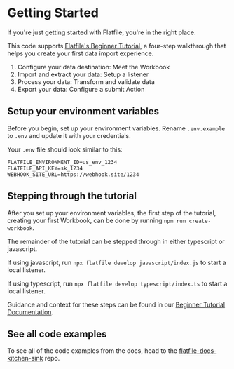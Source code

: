 # Getting Started

If you're just getting started with Flatfile, you're in the right place.

This code supports [Flatfile's Beginner Tutorial](https://flatfile.com/docs/quickstart), a four-step walkthrough that helps you create your first data import experience.

1. Configure your data destination: Meet the Workbook
2. Import and extract your data: Setup a listener
3. Process your data: Transform and validate data
4. Export your data: Configure a submit Action

## Setup your environment variables

Before you begin, set up your environment variables. Rename `.env.example` to `.env` and update it with your credentials.

Your `.env` file should look similar to this:

```
FLATFILE_ENVIRONMENT_ID=us_env_1234
FLATFILE_API_KEY=sk_1234
WEBHOOK_SITE_URL=https://webhook.site/1234
```

## Stepping through the tutorial

After you set up your environment variables, the first step of the tutorial, creating your first Workbook, can be done by running `npm run create-workbook`.

The remainder of the tutorial can be stepped through in either typescript or javascript.

If using javascript, run `npx flatfile develop javascript/index.js` to start a local listener.

If using typescript, run `npx flatfile develop typescript/index.ts` to start a local listener.

Guidance and context for these steps can be found in our [Beginner Tutorial Documentation](https://flatfile.com/docs/quickstart).

## See all code examples

To see all of the code examples from the docs, head to the [flatfile-docs-kitchen-sink](https://github.com/FlatFilers/flatfile-docs-kitchen-sink) repo.
